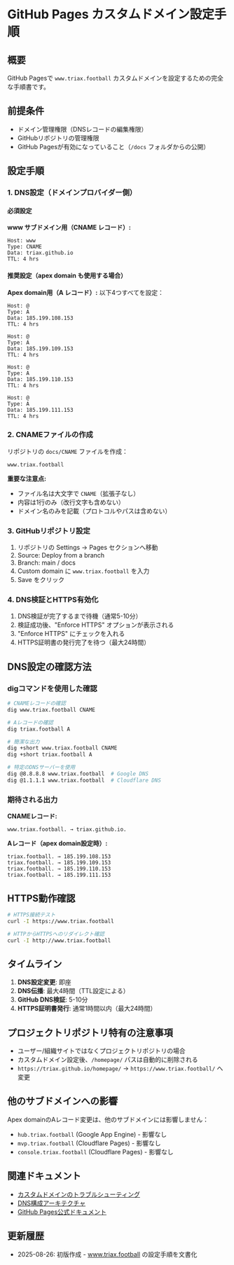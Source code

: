 # GitHub Pages カスタムドメイン設定手順

## 概要

GitHub Pagesで `www.triax.football` カスタムドメインを設定するための完全な手順書です。

## 前提条件

- ドメイン管理権限（DNSレコードの編集権限）
- GitHubリポジトリの管理権限
- GitHub Pagesが有効になっていること（`/docs` フォルダからの公開）

## 設定手順

### 1. DNS設定（ドメインプロバイダー側）

#### 必須設定

**www サブドメイン用（CNAME レコード）:**
```
Host: www
Type: CNAME
Data: triax.github.io
TTL: 4 hrs
```

#### 推奨設定（apex domain も使用する場合）

**Apex domain用（A レコード）:**
以下4つすべてを設定：
```
Host: @
Type: A
Data: 185.199.108.153
TTL: 4 hrs

Host: @
Type: A
Data: 185.199.109.153
TTL: 4 hrs

Host: @
Type: A
Data: 185.199.110.153
TTL: 4 hrs

Host: @
Type: A
Data: 185.199.111.153
TTL: 4 hrs
```

### 2. CNAMEファイルの作成

リポジトリの `docs/CNAME` ファイルを作成：

```
www.triax.football
```

**重要な注意点:**
- ファイル名は大文字で `CNAME`（拡張子なし）
- 内容は1行のみ（改行文字も含めない）
- ドメイン名のみを記載（プロトコルやパスは含めない）

### 3. GitHubリポジトリ設定

1. リポジトリの Settings → Pages セクションへ移動
2. Source: Deploy from a branch
3. Branch: main / docs
4. Custom domain に `www.triax.football` を入力
5. Save をクリック

### 4. DNS検証とHTTPS有効化

1. DNS検証が完了するまで待機（通常5-10分）
2. 検証成功後、"Enforce HTTPS" オプションが表示される
3. "Enforce HTTPS" にチェックを入れる
4. HTTPS証明書の発行完了を待つ（最大24時間）

## DNS設定の確認方法

### digコマンドを使用した確認

```bash
# CNAMEレコードの確認
dig www.triax.football CNAME

# Aレコードの確認
dig triax.football A

# 簡潔な出力
dig +short www.triax.football CNAME
dig +short triax.football A

# 特定のDNSサーバーを使用
dig @8.8.8.8 www.triax.football  # Google DNS
dig @1.1.1.1 www.triax.football  # Cloudflare DNS
```

### 期待される出力

**CNAMEレコード:**
```
www.triax.football. → triax.github.io.
```

**Aレコード（apex domain設定時）:**
```
triax.football. → 185.199.108.153
triax.football. → 185.199.109.153
triax.football. → 185.199.110.153
triax.football. → 185.199.111.153
```

## HTTPS動作確認

```bash
# HTTPS接続テスト
curl -I https://www.triax.football

# HTTPからHTTPSへのリダイレクト確認
curl -I http://www.triax.football
```

## タイムライン

1. **DNS設定変更**: 即座
2. **DNS伝播**: 最大4時間（TTL設定による）
3. **GitHub DNS検証**: 5-10分
4. **HTTPS証明書発行**: 通常1時間以内（最大24時間）

## プロジェクトリポジトリ特有の注意事項

- ユーザー/組織サイトではなくプロジェクトリポジトリの場合
- カスタムドメイン設定後、`/homepage/` パスは自動的に削除される
- `https://triax.github.io/homepage/` → `https://www.triax.football/` へ変更

## 他のサブドメインへの影響

Apex domainのAレコード変更は、他のサブドメインには影響しません：
- `hub.triax.football` (Google App Engine) - 影響なし
- `mvp.triax.football` (Cloudflare Pages) - 影響なし
- `console.triax.football` (Cloudflare Pages) - 影響なし

## 関連ドキュメント

- [カスタムドメインのトラブルシューティング](../05-troubleshooting/custom-domain-issues.md)
- [DNS構成アーキテクチャ](../02-architecture/dns-configuration.md)
- [GitHub Pages公式ドキュメント](https://docs.github.com/en/pages/configuring-a-custom-domain-for-your-github-pages-site)

## 更新履歴

- 2025-08-26: 初版作成 - www.triax.football の設定手順を文書化